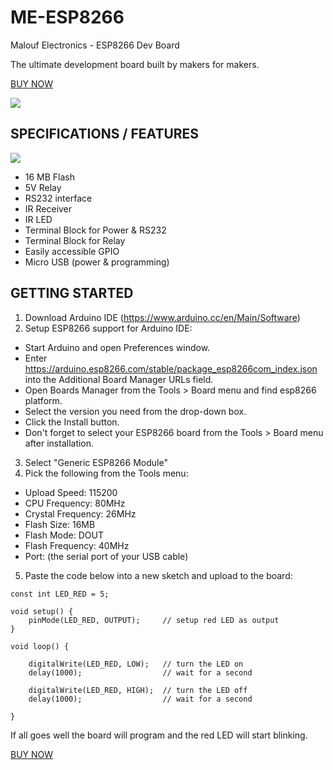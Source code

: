 # ME-ESP8266
Malouf Electronics - ESP8266 Dev Board

The ultimate development board built by makers for makers.

[BUY NOW](https://www.amazon.com/dp/B08GY2GTW5?ref=myi_title_dp)

![](https://www.maloufelectronics.com/themes/malouf-electronics/assets/images/dev-boards-photo-iso2.png)


## SPECIFICATIONS / FEATURES

![](https://www.maloufelectronics.com/themes/malouf-electronics/assets/images/board-specs5.png)

* 16 MB Flash
* 5V Relay
* RS232 interface
* IR Receiver
* IR LED
* Terminal Block for Power & RS232
* Terminal Block for Relay
* Easily accessible GPIO
* Micro USB (power & programming)

## GETTING STARTED
1. Download Arduino IDE (https://www.arduino.cc/en/Main/Software)
2. Setup ESP8266 support for Arduino IDE:
* Start Arduino and open Preferences window.
* Enter https://arduino.esp8266.com/stable/package_esp8266com_index.json into the Additional Board Manager URLs field.
* Open Boards Manager from the Tools > Board menu and find esp8266 platform.
* Select the version you need from the drop-down box.
* Click the Install button.
* Don't forget to select your ESP8266 board from the Tools > Board menu after installation.
3. Select "Generic ESP8266 Module"
4. Pick the following from the Tools menu:
* Upload Speed: 115200
* CPU Frequency: 80MHz
* Crystal Frequency: 26MHz
* Flash Size: 16MB
* Flash Mode: DOUT
* Flash Frequency: 40MHz
* Port: (the serial port of your USB cable)
5. Paste the code below into a new sketch and upload to the board:

```
const int LED_RED = 5;

void setup() {
    pinMode(LED_RED, OUTPUT);     // setup red LED as output
}

void loop() {

    digitalWrite(LED_RED, LOW);   // turn the LED on
    delay(1000);                  // wait for a second

    digitalWrite(LED_RED, HIGH);  // turn the LED off
    delay(1000);                  // wait for a second

}
```

If all goes well the board will program and the red LED will start blinking.

[BUY NOW](https://www.amazon.com/dp/B08GY2GTW5?ref=myi_title_dp)
